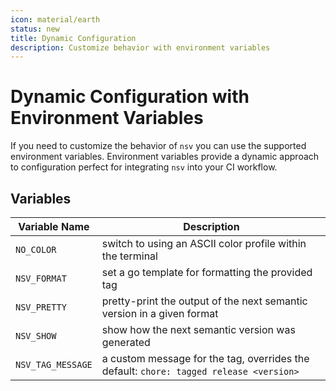 ```yaml
---
icon: material/earth
status: new
title: Dynamic Configuration
description: Customize behavior with environment variables
---
```


# Dynamic Configuration with Environment Variables

If you need to customize the behavior of `nsv` you can use the supported environment variables. Environment variables provide a dynamic approach to configuration perfect for integrating `nsv` into your CI workflow.

## Variables

| Variable Name     | Description                                                                            |
| ----------------- | -------------------------------------------------------------------------------------- |
| `NO_COLOR`        | switch to using an ASCII color profile within the terminal                             |
| `NSV_FORMAT`      | set a go template for formatting the provided tag                                      |
| `NSV_PRETTY`      | pretty-print the output of the next semantic version in a given format                 |
| `NSV_SHOW`        | show how the next semantic version was generated                                       |
| `NSV_TAG_MESSAGE` | a custom message for the tag, overrides the default: `chore: tagged release <version>` |
